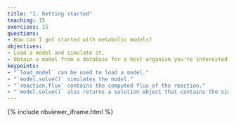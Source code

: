 ```yaml
---
title: "1. Getting started"
teaching: 15
exercises: 15
questions:
- How can I get started with metabolic models?
objectives:
- Load a model and simulate it.
- Obtain a model from a database for a host organism you're interested in and simulate it.
keypoints:
- "`load_model` can be used to load a model."
- "`model.solve()` simulates the model."
- "`reaction.flux` contains the computed flux of the reaction."
- "`model.solve()` also returns a solution object that contains the simulation results."
---
```


{% include nbviewer_iframe.html %}
